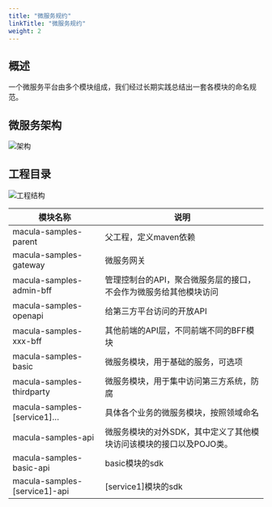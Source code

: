 ```yaml
---
title: "微服务规约"
linkTitle: "微服务规约"
weight: 2
---
```


## 概述

一个微服务平台由多个模块组成，我们经过长期实践总结出一套各模块的命名规范。

## 微服务架构

![架构](../../images/microservice.png)

## 工程目录

![工程结构](../../images/mca-archetype.png)

| 模块名称                      | 说明                                                         |
| ----------------------------- | ------------------------------------------------------------ |
| macula-samples-parent         | 父工程，定义maven依赖                                        |
| macula-samples-gateway        | 微服务网关                                                   |
| macula-samples-admin-bff      | 管理控制台的API，聚合微服务层的接口，不会作为微服务给其他模块访问 |
| macula-samples-openapi        | 给第三方平台访问的开放API                                    |
| macula-samples-xxx-bff        | 其他前端的API层，不同前端不同的BFF模块                       |
| macula-samples-basic          | 微服务模块，用于基础的服务，可选项                           |
| macula-samples-thirdparty     | 微服务模块，用于集中访问第三方系统，防腐                     |
| macula-samples-[service1]…    | 具体各个业务的微服务模块，按照领域命名                       |
| macula-samples-api            | 微服务模块的对外SDK，其中定义了其他模块访问该模块的接口以及POJO类。 |
| macula-samples-basic-api      | basic模块的sdk                                               |
| macula-samples-[service1]-api | [service1]模块的sdk                                          |
